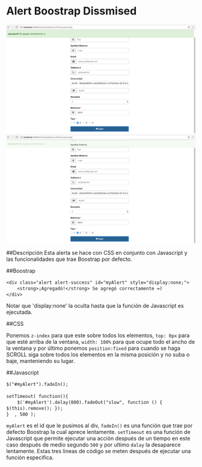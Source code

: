 # Alert Boostrap Dissmised
<img src="alertboostrap1.png" alt="HTML5 Icon" >
<img src="alertboostrap2.png" alt="HTML5 Icon" >

##Descripción
Esta alerta se hace con CSS en conjunto con Javascript y las funcionalidades que trae Boostrap por defecto.

##Boostrap
	
	<div class="alert alert-success" id="myAlert" style="display:none;">
		<strong>¡Agregadó!</strong> Se agregó correctamente =)
	</div>
	
Notar que 'display:none' la oculta hasta que la función de Javascript es ejecutada.

##CSS
	<style>
	  .alert {
	    position:fixed; 
	    top: 0px; 
	    left: 0px; 
	    width: 100%;
	    z-index:9999; 
	    border-radius:0px
	}
	</style>

Ponemos `z-index` para que este sobre todos los elementos, `top: 0px` para que esté arriba de la ventana, `width: 100%` para que ocupe todo el ancho de la ventana y por último ponemos `position:fixed` para cuando se haga SCROLL siga sobre todos los elementos en la misma posición y no suba o baje, manteniendo su lugar.

##Javascript

	$("#myAlert").fadeIn();

	setTimeout( function(){ 
		$('#myAlert').delay(800).fadeOut("slow", function () { $(this).remove(); });
	}  , 500 );

`myAlert` es el id que le pusimos al div, `fadeIn()` es una función que trae por defecto Boostrap la cual aprece lentamente. `setTimeout` es una función de Javascript que permite ejecutar una acción después de un tiempo en este caso después de medio segundo `500` y por ultimo `dalay` la desaparece lentamente. Estas tres lineas de código se meten después de ejecutar una función especifica.


